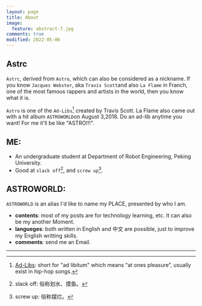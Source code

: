 ```yaml
---
layout: page
title: About
image:
  feature: abstract-7.jpg
comments: true
modified: 2022-05-06
---
```


## Astrc

`Astrc`, derived from `Astro`, which can also be considered as a nickname. If you know `Jacques Webster`, aka `Travis Scott`and also `La Flame` in Franch, one of the most famous rappers and artists in the world, then you know what it is.

`Astro` is one of the `Ad-Libs`[^1] created by Travis Scott. La Flame also came out with a hit album `ASTROWORLD`on August 3,2018.
Do an ad-lib anytime you want! For me it'll be like "ASTRO!!!".


## ME:

* An undergraduate student at Department of Robot Engineering, Peking University.
* Good at `slack off`[^2], and `screw up`[^3].

## ASTROWORLD:  

`ASTROWORLD` is an alias I'd like to name my PLACE, presented by who I am.  
* **contents**: most of my posts are for technology learning, etc. It can also be my another Moment.  
* **langueges**: both written in English and 中文 are possible, just to improve my English writting skills.  
* **comments**: send me an Email.




___

[^1]: [Ad-Libs](https://rhymemakers.com/rap-ad-libs/): short for "ad libitum" which means “at ones pleasure”, usually exist in hip-hop songs.  
[^2]: slack off: 俗称划水、摸鱼。  
[^3]: screw up: 俗称摆烂。
